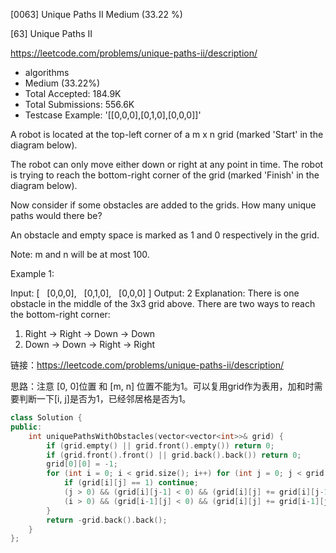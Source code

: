 [0063] Unique Paths II                                              Medium (33.22 %)

<!--front-->	
[63] Unique Paths II  

https://leetcode.com/problems/unique-paths-ii/description/

* algorithms
* Medium (33.22%)
* Total Accepted:    184.9K
* Total Submissions: 556.6K
* Testcase Example:  '[[0,0,0],[0,1,0],[0,0,0]]'

A robot is located at the top-left corner of a m x n grid (marked 'Start' in the diagram below).

The robot can only move either down or right at any point in time. The robot is trying to reach the bottom-right corner of the grid (marked 'Finish' in the diagram below).

Now consider if some obstacles are added to the grids. How many unique paths would there be?



An obstacle and empty space is marked as 1 and 0 respectively in the grid.

Note: m and n will be at most 100.

Example 1:


Input:
[
  [0,0,0],
  [0,1,0],
  [0,0,0]
]
Output: 2
Explanation:
There is one obstacle in the middle of the 3x3 grid above.
There are two ways to reach the bottom-right corner:
1. Right -> Right -> Down -> Down
2. Down -> Down -> Right -> Right








<!--back-->

链接：https://leetcode.com/problems/unique-paths-ii/description/

思路：注意 [0, 0]位置 和 [m, n] 位置不能为1。可以复用grid作为表用，加和时需要判断一下[i, j]是否为1，已经邻居格是否为1。

```cpp
class Solution {
public:
    int uniquePathsWithObstacles(vector<vector<int>>& grid) {
        if (grid.empty() || grid.front().empty()) return 0;
        if (grid.front().front() || grid.back().back()) return 0; 
        grid[0][0] = -1;
        for (int i = 0; i < grid.size(); i++) for (int j = 0; j < grid.front().size(); j++) {
            if (grid[i][j] == 1) continue;
            (j > 0) && (grid[i][j-1] < 0) && (grid[i][j] += grid[i][j-1]);
            (i > 0) && (grid[i-1][j] < 0) && (grid[i][j] += grid[i-1][j]);
        }
        return -grid.back().back();
    }
};
```


